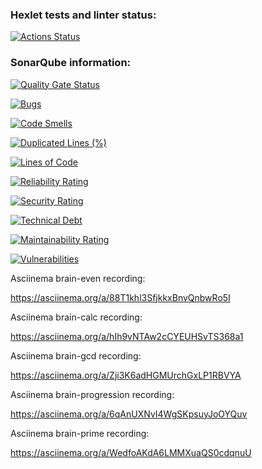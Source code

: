 ### Hexlet tests and linter status:
[![Actions Status](https://github.com/maltoleb/python-project-49/actions/workflows/hexlet-check.yml/badge.svg)](https://github.com/maltoleb/python-project-49/actions)

### SonarQube information:
[![Quality Gate Status](https://sonarcloud.io/api/project_badges/measure?project=maltoleb_python-project-49&metric=alert_status)](https://sonarcloud.io/summary/new_code?id=maltoleb_python-project-49)

[![Bugs](https://sonarcloud.io/api/project_badges/measure?project=maltoleb_python-project-49&metric=bugs)](https://sonarcloud.io/summary/new_code?id=maltoleb_python-project-49)

[![Code Smells](https://sonarcloud.io/api/project_badges/measure?project=maltoleb_python-project-49&metric=code_smells)](https://sonarcloud.io/summary/new_code?id=maltoleb_python-project-49)

[![Duplicated Lines (%)](https://sonarcloud.io/api/project_badges/measure?project=maltoleb_python-project-49&metric=duplicated_lines_density)](https://sonarcloud.io/summary/new_code?id=maltoleb_python-project-49)

[![Lines of Code](https://sonarcloud.io/api/project_badges/measure?project=maltoleb_python-project-49&metric=ncloc)](https://sonarcloud.io/summary/new_code?id=maltoleb_python-project-49)

[![Reliability Rating](https://sonarcloud.io/api/project_badges/measure?project=maltoleb_python-project-49&metric=reliability_rating)](https://sonarcloud.io/summary/new_code?id=maltoleb_python-project-49)

[![Security Rating](https://sonarcloud.io/api/project_badges/measure?project=maltoleb_python-project-49&metric=security_rating)](https://sonarcloud.io/summary/new_code?id=maltoleb_python-project-49)

[![Technical Debt](https://sonarcloud.io/api/project_badges/measure?project=maltoleb_python-project-49&metric=sqale_index)](https://sonarcloud.io/summary/new_code?id=maltoleb_python-project-49)

[![Maintainability Rating](https://sonarcloud.io/api/project_badges/measure?project=maltoleb_python-project-49&metric=sqale_rating)](https://sonarcloud.io/summary/new_code?id=maltoleb_python-project-49)

[![Vulnerabilities](https://sonarcloud.io/api/project_badges/measure?project=maltoleb_python-project-49&metric=vulnerabilities)](https://sonarcloud.io/summary/new_code?id=maltoleb_python-project-49)

Asciinema brain-even recording:

https://asciinema.org/a/88T1khl3SfjkkxBnvQnbwRo5I

Asciinema brain-calc recording:

https://asciinema.org/a/hIh9vNTAw2cCYEUHSvTS368a1

Asciinema brain-gcd recording:

https://asciinema.org/a/Zji3K6adHGMUrchGxLP1RBVYA

Asciinema brain-progression recording:

https://asciinema.org/a/6qAnUXNvI4WgSKpsuyJoOYQuv

Asciinema brain-prime recording:

https://asciinema.org/a/WedfoAKdA6LMMXuaQS0cdqnuU

